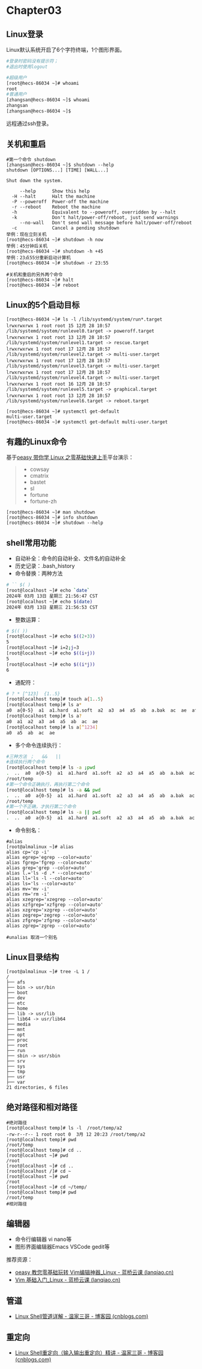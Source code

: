 # Chapter03 

## Linux登录

Linux默认系统开启了6个字符终端，1个图形界面。

```bash
#登录时密码没有提示符；
#退出时使用logout

#超级用户
[root@hecs-86034 ~]# whoami
root
#普通用户
[zhangsan@hecs-86034 ~]$ whoami
zhangsan
[zhangsan@hecs-86034 ~]$
```

远程通过ssh登录。

## 关机和重启

```shell
#第一个命令 shutdown
[zhangsan@hecs-86034 ~]$ shutdown --help
shutdown [OPTIONS...] [TIME] [WALL...]

Shut down the system.

     --help      Show this help
  -H --halt      Halt the machine
  -P --poweroff  Power-off the machine
  -r --reboot    Reboot the machine
  -h             Equivalent to --poweroff, overridden by --halt
  -k             Don't halt/power-off/reboot, just send warnings
     --no-wall   Don't send wall message before halt/power-off/reboot
  -c             Cancel a pending shutdown
举例：现在立刻关机
[root@hecs-86034 ~]# shutdown -h now
举例：45分钟后关机
[root@hecs-86034 ~]# shutdown -h +45
举例：23点55分重新启动计算机
[root@hecs-86034 ~]# shutdown -r 23:55

#关机和重启的另外两个命令
[root@hecs-86034 ~]# halt
[root@hecs-86034 ~]# reboot
```

## Linux的5个启动目标

```shell
[root@hecs-86034 ~]# ls -l /lib/systemd/system/run*.target
lrwxrwxrwx 1 root root 15 12月 28 10:57 /lib/systemd/system/runlevel0.target -> poweroff.target
lrwxrwxrwx 1 root root 13 12月 28 10:57 /lib/systemd/system/runlevel1.target -> rescue.target
lrwxrwxrwx 1 root root 17 12月 28 10:57 /lib/systemd/system/runlevel2.target -> multi-user.target
lrwxrwxrwx 1 root root 17 12月 28 10:57 /lib/systemd/system/runlevel3.target -> multi-user.target
lrwxrwxrwx 1 root root 17 12月 28 10:57 /lib/systemd/system/runlevel4.target -> multi-user.target
lrwxrwxrwx 1 root root 16 12月 28 10:57 /lib/systemd/system/runlevel5.target -> graphical.target
lrwxrwxrwx 1 root root 13 12月 28 10:57 /lib/systemd/system/runlevel6.target -> reboot.target

[root@hecs-86034 ~]# systemctl get-default
multi-user.target
[root@hecs-86034 ~]# systemctl get-default multi-user.target
```

## 有趣的Linux命令

基于[oeasy 带你学 Linux 之零基础快速上手](https://www.lanqiao.cn/courses/2712)平台演示：

> - cowsay
> - cmatrix
> - bastet
> - sl
> - fortune
> - fortune-zh

```shell
[root@hecs-86034 ~]# man shutdown
[root@hecs-86034 ~]# info shutdown
[root@hecs-86034 ~]# shutdown --help
```

## shell常用功能

- 自动补全：命令的自动补全、文件名的自动补全
- 历史记录：.bash_history
- 命令替换：两种方法

```bash
# `` $( )
[root@localhost ~]# echo `date`
2024年 03月 13日 星期三 21:56:47 CST
[root@localhost ~]# echo $(date)
2024年 03月 13日 星期三 21:56:53 CST
```



- 整数运算：

```bash
# $(( ))
[root@localhost ~]# echo $((2+3))
5
[root@localhost ~]# i=2;j=3
[root@localhost ~]# echo $((i+j))
5
[root@localhost ~]# echo $((i*j))
6
```



- 通配符：

```bash
# ? * [^123]  {1..5}
[root@localhost temp]# touch a{1..5}
[root@localhost temp]# ls a*
a0  a{0-5}  a1  a1.hard  a1.soft  a2  a3  a4  a5  ab  a.bak  ac  ae  aff
[root@localhost temp]# ls a?
a0  a1  a2  a3  a4  a5  ab  ac  ae
[root@localhost temp]# ls a[^1234]
a0  a5  ab  ac  ae
```



- 多个命令连续执行：

```bash
#三种方法 ；   &&   || 
#连续执行两个命令
[root@localhost temp]# ls -a ;pwd
.  ..  a0  a{0-5}  a1  a1.hard  a1.soft  a2  a3  a4  a5  ab  a.bak  ac  ae  aff  pipe1
/root/temp
#第一个命令正确执行，再执行第二个命令
[root@localhost temp]# ls -a && pwd
.  ..  a0  a{0-5}  a1  a1.hard  a1.soft  a2  a3  a4  a5  ab  a.bak  ac  ae  aff  pipe1
/root/temp
#第一个不正确，才执行第二个命令
[root@localhost temp]# ls -a || pwd
.  ..  a0  a{0-5}  a1  a1.hard  a1.soft  a2  a3  a4  a5  ab  a.bak  ac  ae  aff  pipe1
```



- 命令别名：

```
#alias
[root@almalinux ~]# alias
alias cp='cp -i'
alias egrep='egrep --color=auto'
alias fgrep='fgrep --color=auto'
alias grep='grep --color=auto'
alias l.='ls -d .* --color=auto'
alias ll='ls -l --color=auto'
alias ls='ls --color=auto'
alias mv='mv -i'
alias rm='rm -i'
alias xzegrep='xzegrep --color=auto'
alias xzfgrep='xzfgrep --color=auto'
alias xzgrep='xzgrep --color=auto'
alias zegrep='zegrep --color=auto'
alias zfgrep='zfgrep --color=auto'
alias zgrep='zgrep --color=auto'

#unalias 取消一个别名
```



## Linux目录结构

```shell
[root@almalinux ~]# tree -L 1 /
/
├── afs
├── bin -> usr/bin
├── boot
├── dev
├── etc
├── home
├── lib -> usr/lib
├── lib64 -> usr/lib64
├── media
├── mnt
├── opt
├── proc
├── root
├── run
├── sbin -> usr/sbin
├── srv
├── sys
├── tmp
├── usr
├── var
21 directories, 6 files
```

## 绝对路径和相对路径

```shell
#绝对路径
[root@localhost temp]# ls -l  /root/temp/a2
-rw-r--r-- 1 root root 0  3月 12 20:23 /root/temp/a2
[root@localhost temp]# pwd
/root/temp
[root@localhost temp]# cd ..
[root@localhost ~]# pwd
/root
[root@localhost ~]# cd ..
[root@localhost /]# cd ~
[root@localhost ~]# pwd
/root
[root@localhost ~]# cd ~/temp/
[root@localhost temp]# pwd
/root/temp
#相对路径
```

## 编辑器

- 命令行编辑器 vi  nano等
- 图形界面编辑器Emacs   VSCode   gedit等

推荐资源：

- [oeasy 教您零基础玩转 Vim编辑神器_Linux - 蓝桥云课 (lanqiao.cn)](https://www.lanqiao.cn/courses/2840)
- [Vim 基础入门_Linux - 蓝桥云课 (lanqiao.cn)](https://www.lanqiao.cn/courses/2)

## 管道

- [Linux Shell管道详解 - 温家三哥 - 博客园 (cnblogs.com)](https://www.cnblogs.com/w-j-q/p/14833714.html)

## 重定向

- [Linux Shell重定向（输入输出重定向）精讲 - 温家三哥 - 博客园 (cnblogs.com)](https://www.cnblogs.com/w-j-q/p/14832492.html)

